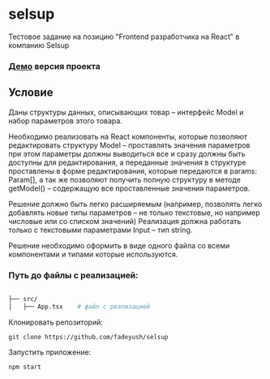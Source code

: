 # selsup
Тестовое задание на позицию "Frontend разработчика на React" в компанию Selsup

### [Демо](https://fadeyush.github.io/selsup/) версия проекта

## Условие
Даны структуры данных, описывающих товар – интерфейс Model и набор
параметров этого товара. 

Необходимо реализовать на React компоненты, которые
позволяют редактировать структуру Model – проставлять значения параметров при
этом параметры должны выводиться все и сразу должны быть доступны для
редактирования, а переданные значения в структуре проставлены в форме
редактирования, которые передаются в params: Param[], а так же позволяют получить
полную структуру в методе getModel() – содержащую все проставленные значения
параметров. 

Решение должно быть легко расширяемым (например, позволять легко
добавлять новые типы параметров – не только текстовые, но например числовые или
со списком значений) Реализация должна работать только с текстовыми
параметрами Input – тип string.

Решение необходимо оформить в виде одного файла со всеми компонентами и типами
которые используются.

### Путь до файлы с реализацией:

```bash

├── src/              
│   ├── App.tsx    # файл с реализацией

```

Клонировать репозиторий:

    git clone https://github.com/fadeyush/selsup

Запустить приложение:

    npm start